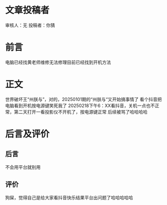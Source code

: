 # 文章投稿者
审核人：无
投稿者：你猜
# 前言
电脑已经找黄老师维修无法修理目前已经找到开机方法
# 正文
世界破坏王“州朕与”，对的，20250101期的“州朕与“又开始搞事情了
看个抖音把电脑看到开机按电源键笑死我了
20250218下午6：XX看抖音，关机一点也不正常，第二天打开一看投影仪不开机了，按电源键正常
后续被骂了哈哈哈哈
# 后言及评价
## 后言
不会用平台就别用
## 评价
狗屎，觉得自己是给大家看抖音快乐结果平台出问题了哈哈哈哈哈